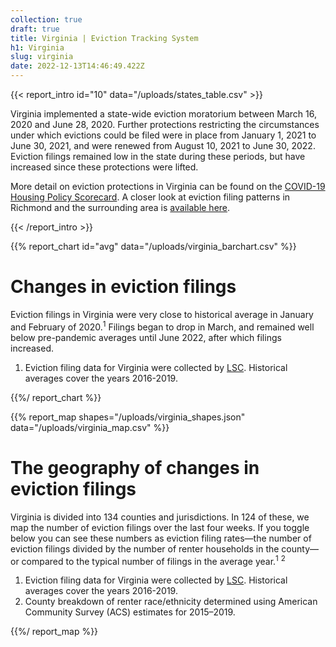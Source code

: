 ```yaml
---
collection: true
draft: true
title: Virginia | Eviction Tracking System
h1: Virginia
slug: virginia
date: 2022-12-13T14:46:49.422Z
---
```

{{< report_intro id="10" data="/uploads/states_table.csv" >}}

Virginia implemented a state-wide eviction moratorium between March 16, 2020 and June 28, 2020. Further protections restricting the circumstances under which evictions could be filed were in place from January 1, 2021 to June 30, 2021, and were renewed from August 10, 2021 to June 30, 2022. Eviction filings remained low in the state during these periods, but have increased since these protections were lifted.

More detail on eviction protections in Virginia can be found on the [COVID-19 Housing Policy Scorecard](https://evictionlab.org/covid-policy-scorecard/va/). A closer look at eviction filing patterns in Richmond and the surrounding area is [available here](https://evictionlab.org/eviction-tracking/richmond-va/).

{{< /report_intro >}}


{{% report_chart id="avg" data="/uploads/virginia_barchart.csv" %}}





# Changes in eviction filings

Eviction filings in Virginia were very close to historical average in January and February of 2020.<sup>1</sup> Filings began to drop in March, and remained well below pre-pandemic averages until June 2022, after which filings increased.

1. Eviction filing data for Virginia were collected by [LSC](https://www.lsc.gov/). Historical averages cover the years 2016-2019.





{{%/ report_chart %}}



{{% report_map shapes="/uploads/virginia_shapes.json" data="/uploads/virginia_map.csv" %}}





# The geography of changes in eviction filings

Virginia is divided into 134 counties and jurisdictions. In 124 of these, we map the number of eviction filings over the last four weeks. If you toggle below you can see these numbers as eviction filing rates—the number of eviction filings divided by the number of renter households in the county—or compared to the typical number of filings in the average year.<sup>1</sup> <sup>2</sup>

1. Eviction filing data for Virginia were collected by [LSC](https://www.lsc.gov/). Historical averages cover the years 2016-2019.
2. County breakdown of renter race/ethnicity determined using American Community Survey (ACS) estimates for 2015–2019.





{{%/ report_map %}}